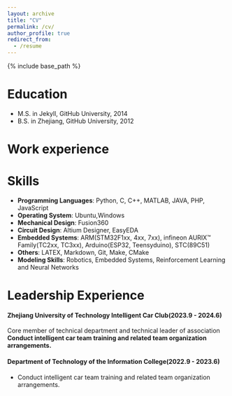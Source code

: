 ```yaml
---
layout: archive
title: "CV"
permalink: /cv/
author_profile: true
redirect_from:
  - /resume
---
```


{% include base_path %}

Education
======
* M.S. in Jekyll, GitHub University, 2014
* B.S. in Zhejiang, GitHub University, 2012

Work experience
======

  
Skills
======
* **Programming Languages**: Python, C, C++, MATLAB, JAVA, PHP, JavaScript
* **Operating System**: Ubuntu,Windows
* **Mechanical Design**: Fusion360
* **Circuit Design**: Altium Designer, EasyEDA
* **Embedded Systems**: ARM(STM32F1xx, 4xx, 7xx), infineon AURIX™ Family(TC2xx, TC3xx), Arduino(ESP32, Teensyduino), STC(89C51)
* **Others**: LATEX, Markdown, Git, Make, CMake
* **Modeling Skills**: Robotics, Embedded Systems, Reinforcement Learning and Neural Networks


Leadership Experience
======
#### Zhejiang University of Technology Intelligent Car Club(2023.9 - 2024.6)
Core member of technical department and technical leader of association
**Conduct intelligent car team training and related team organization arrangements.**
#### Department of Technology of the Information College(2022.9 - 2023.6)
* Conduct intelligent car team training and related team organization arrangements.
